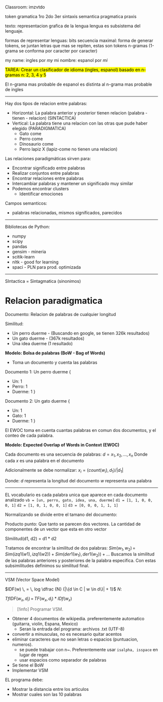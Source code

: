 Classroom: imzvtdo

token
gramatica
	1ro
	2do
	3er
sintaxis
semantica
pragmatica
	praxis


texto: representacion grafica de la lengua
lengua es subsistema del lenguaje.

formas de representar lenguas:
bits
secuencia maximal: forma de generar tokens, se juntan letras que mas se repiten, estas son tokens
n-gramas (1-grama se conforma por caracter por caracter)

my name: ingles por *my*
mi nombre: espanol por *mi*

<mark class="hltr-pink">TAREA:
Crear un clasificador de idioma (ingles, espanol) basado en n-gramas
n: 2, 3, 4 y 5</mark>

El n-grama mas probable de espanol es distinta al n-grama mas probable de ingles

___

Hay dos tipos de relacion entre palabras:
- Horizontal: La palabra anterior y posterior tienen relacion (palabra - tienen - relacion) (SINTACTICA)
- Vertical: La palabra tiene una relacion con las otras que pude haber elegido (PARADIGMATICA)
	- Gato come
	- Perro come
	- Dinosaurio come
	- Perro lapiz X (lapiz-come no tienen una relacion)

Las relaciones paradigmáticas sirven para:
- Encontrar significado entre palabras
- Realizar conjuntos entre palabras
- Encontrar relaciones entre palabras
- Intercambiar palabras y mantener un significado muy similar
- Podemos encontrar clusters
	- Identificar emociones

Campos semanticos:
- palabras relacionadas, mismos significados, parecidos


___

Bibliotecas de Python:
- numpy
- scipy
- pandas
- gensim - mineria 
- scitik-learn
- nltk - good for learning
- spaci - PLN para prod. optimizada

___

SIntactica = Sintagmatica (sinonimos)

# Relacion paradigmatica

Documento: Relacion de palabras de cualquier longitud

Similitud:
- Un perro duerme - (Buscando en google, se tienen 326k resultados)
- Un gato duerme - (367k resultados)
- Una idea duerme (1 resultado)


**Modelo: Bolsa de palabras (BoW - Bag of Words)**
- Toma un documento y cuenta las palabras

Documento 1: Un perro duerme
{
- Un: 1
- Perro: 1
- Duerme: 1
}

Documento 2: Un gato duerme
{
- Un: 1
- Gato: 1
- Duerme: 1
}

El EWOC toma en cuenta cuantas palabras en comun dos documentos, y el conteo de cada palabra.


**Modelo: Expected Overlap of Words in Context (EWOC)**

Cada documento es una secuencia de palabras:
$d = {x_1, x_2, ..., x_n}$
Donde cada $x$ es una palabra en el documento

Adicionalmente se debe normalizar:
$x_i=(count(w_i),d_1)/|d_1|$

Donde:
$d$ representa la longitud del documento
$w$ representa una palabra
___
EL vocabulario es cada palabra unica que aparece en cada documento analizado
`vb = [un, perro, gato, idea, una, duerme]`
`d1 = [1, 1, 0, 0, 0, 1]`
`d2 = [1, 0, 1, 0, 0, 1]`
`d3 = [0, 0, 0, 1, 1, 1]`

Normalizando se divide entre el tamano del documento:

Producto punto: Que tanto se parecen dos vectores. La cantidad de componentes de un vector que esta en otro vector

SImilitud(d1, d2) = d1 \* d2

Tratamos de encontrar la similitud de dos palabras:
$Sim(w_1, w_2) \, = \, Sim(izq1(w1), izq1(w2)) + Sim(der1(w_1), der1(w_2)) + ...$
Buscamos la similitud de las palabras anteriores y posteriores  de la palabra especifica. Con estas subsimilitudes definimos su similitud final.

___

VSM (Vector Space Model)

$IDF(w) \, = \, log \dfrac {N} {|\{d \in C | w \in d\}| + 1}$
$N$: 

$TfIDF(w_x,d_i)\, = \, TF(w_x, d_i) * IDf(w_x)$

>[!info] Programar VSM. 

- Obtener 4 documentos de wikipedia. preferentemente automatico (guitarra, violin, Espana, Mexico)
	- Seran la entrada del programa: archivos .txt (UTF-8)
- convertir a minusculas, no es necesario quitar acentos
- eliminar caracteres que no sean letras o espacios (puntuacion, numeros). 
	- se puede trabajar con n~. Preferentemente usar `isalpha, isspace` en lugar de regex
	- usar espacios como separador de palabras
- Se tiene el BoW
- Implementar VSM

EL programa debe:
- Mostrar la distancia entre los articulos
- Mostrar cuales son las 10 palabras


	